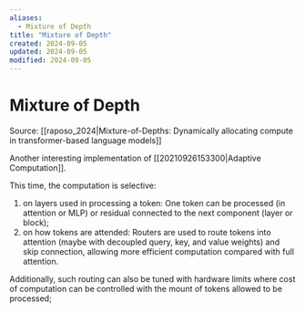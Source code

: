 ```yaml
---
aliases:
  - Mixture of Depth
title: "Mixture of Depth"
created: 2024-09-05
updated: 2024-09-05
modified: 2024-09-05
---
```


# Mixture of Depth

Source: [[raposo_2024|Mixture-of-Depths: Dynamically allocating compute in transformer-based language models]]

Another interesting implementation of [[20210926153300|Adaptive Computation]].

This time, the computation is selective:
1) on layers used in processing a token: One token can be processed (in attention or MLP) or residual connected to the next component (layer or block);
2) on how tokens are attended: Routers are used to route tokens into attention (maybe with decoupled query, key, and value weights) and skip connection, allowing more efficient computation compared with full attention.

Additionally, such routing can also be tuned with hardware limits where cost of computation can be controlled with the mount of tokens allowed to be processed;